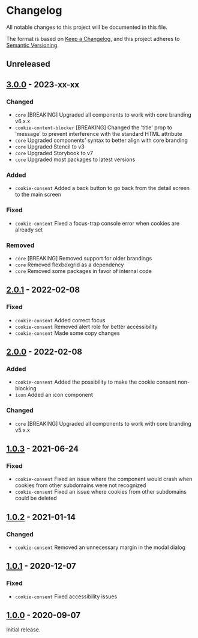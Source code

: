 # Changelog

All notable changes to this project will be documented in this file.

The format is based on [Keep a Changelog](http://keepachangelog.com/),
and this project adheres to [Semantic Versioning](https://semver.org/).


## Unreleased


## [3.0.0] - 2023-xx-xx

### Changed
- `core` [BREAKING] Upgraded all components to work with core branding v6.x.x
- `cookie-content-blocker` [BREAKING] Changed the 'title' prop to 'message' to prevent interference with the standard HTML attribute
- `core` Upgraded components' syntax to better align with core branding
- `core` Upgraded Stencil to v3
- `core` Upgraded Storybook to v7
- `core` Upgraded most packages to latest versions

### Added
- `cookie-consent` Added a back button to go back from the detail screen to the main screen

### Fixed
- `cookie-consent` Fixed a focus-trap console error when cookies are already set

### Removed
- `core` [BREAKING] Removed support for older brandings
- `core` Removed flexboxgrid as a dependency
- `core` Removed some packages in favor of internal code


## [2.0.1] - 2022-02-08

### Fixed
- `cookie-consent` Added correct focus
- `cookie-consent` Removed alert role for better accessibility
- `cookie-consent` Made some copy changes


## [2.0.0] - 2022-02-08

### Added
- `cookie-consent` Added the possibility to make the cookie consent non-blocking
- `icon` Added an icon component

### Changed
- `core` [BREAKING] Upgraded all components to work with core branding v5.x.x


## [1.0.3] - 2021-06-24

### Fixed
- `cookie-consent` Fixed an issue where the component would crash when cookies from other subdomains were not recognized
- `cookie-consent` Fixed an issue where cookies from other subdomains could be deleted


## [1.0.2] - 2021-01-14

### Changed
- `cookie-consent` Removed an unnecessary margin in the modal dialog


## [1.0.1] - 2020-12-07

### Fixed
- `cookie-consent` Fixed accessibility issues


## [1.0.0] - 2020-09-07
Initial release.


[Unreleased]: https://github.com/digipolisantwerp/acpaas-ui_web-components/compare/v3.0.0...HEAD
[3.0.0]: https://github.com/digipolisantwerp/acpaas-ui_web-components/compare/v2.0.q...3.0.0
[2.0.1]: https://github.com/digipolisantwerp/acpaas-ui_web-components/compare/v2.0.0...2.0.1
[2.0.0]: https://github.com/digipolisantwerp/acpaas-ui_web-components/compare/v1.0.3...2.0.0
[1.0.3]: https://github.com/digipolisantwerp/acpaas-ui_web-components/compare/v1.0.2...1.0.3
[1.0.2]: https://github.com/digipolisantwerp/acpaas-ui_web-components/compare/v1.0.1...1.0.2
[1.0.1]: https://github.com/digipolisantwerp/acpaas-ui_web-components/compare/v1.0.0...1.0.1
[1.0.0]: https://github.com/digipolisantwerp/acpaas-ui_web-components/compare/v1.0.0
